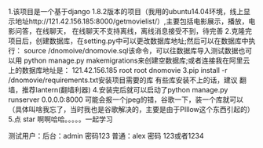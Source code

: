 1.该项目是一个基于django 1.8.2版本的项目（我用的ubuntu14.04环境，线上显示地址http://121.42.156.185:8000/getmovielist/）,主要包括电影展示，播放，电影问答，在线聊天，
  在线聊天不支持离线，离线消息接受不到，待完善
2.克隆完项目后，创建数据库，在setting.py中可以更改数据库地址;然后可以在数据库中执行：
  source /dnomoive/dnomovie.sql该命令，可以往数据库导入测试数据也可以用
  python manage.py makemigrations来创建空数据库;或者连接我在阿里云上的数据库地址是：
  121.42.156.185  root  root dnomovie
3.pip install -r /dnomovie/requirements.txt安装项目需要的库  有些库安装不上的话，建议
  翻墙，推荐lantern(翻墙利器) 
4.安装完后就可以启动了python manage.py runserver 0.0.0.0:8000 可能会报一个jpeg的错，谷歌一下，装一个库就可以（具体叫啥我忘了，当时我也是谷歌解决的，主要是由于PIllow这个东西引起的）
5.点 star 啊啊哈哈。。。。。一起学习

测试用户：后台：admin  密码123
         普通：alex   密码 123或者1234